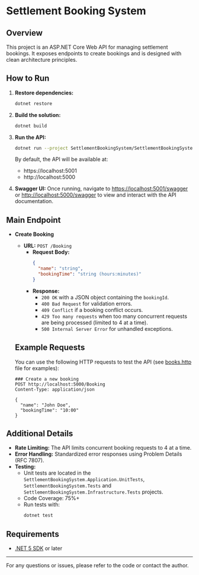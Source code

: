 # Settlement Booking System

## Overview

This project is an ASP.NET Core Web API for managing settlement bookings. It exposes endpoints to create bookings and is designed with clean architecture principles.

## How to Run

1. **Restore dependencies:**
   ```sh
   dotnet restore
   ```
2. **Build the solution:**
   ```sh
   dotnet build
   ```
3. **Run the API:**

   ```sh
   dotnet run --project SettlementBookingSystem/SettlementBookingSystem.csproj
   ```

   By default, the API will be available at:

   - https://localhost:5001
   - http://localhost:5000

4. **Swagger UI:**
   Once running, navigate to [https://localhost:5001/swagger](https://localhost:5001/swagger) or [http://localhost:5000/swagger](http://localhost:5000/swagger) to view and interact with the API documentation.

## Main Endpoint

- **Create Booking**

  - **URL:** `POST /Booking`
    - **Request Body:**
      ```json
      {
        "name": "string",
        "bookingTime": "string (hours:minutes)"
      }
      ```
    - **Response:**
      - `200 OK` with a JSON object containing the `bookingId`.
      - `400 Bad Request` for validation errors.
      - `409 Conflict` if a booking conflict occurs.
      - `429 Too many requests` when too many concurrent requests are being processed (limited to 4 at a time).
      - `500 Internal Server Error` for unhandled exceptions.

  ## Example Requests

  You can use the following HTTP requests to test the API (see [books.http](/books.http) file for examples):

  ```http
  ### Create a new booking
  POST http://localhost:5000/Booking
  Content-Type: application/json

  {
    "name": "John Doe",
    "bookingTime": "10:00"
  }
  ```

## Additional Details

- **Rate Limiting:** The API limits concurrent booking requests to 4 at a time.
- **Error Handling:** Standardized error responses using Problem Details (RFC 7807).
- **Testing:**
  - Unit tests are located in the `SettlementBookingSystem.Application.UnitTests`, `SettlementBookingSystem.Tests` and `SettlementBookingSystem.Infrastructure.Tests` projects.
  - Code Coverage: 75%+
  - Run tests with:
    ```sh
    dotnet test
    ```

## Requirements

- [.NET 5 SDK](https://dotnet.microsoft.com/download/dotnet/5.0) or later

---

For any questions or issues, please refer to the code or contact the author.

